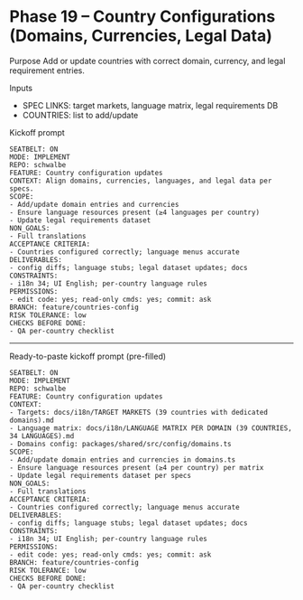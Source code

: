 # Phase 19 – Country Configurations (Domains, Currencies, Legal Data)

Purpose
Add or update countries with correct domain, currency, and legal requirement entries.

Inputs
- SPEC LINKS: target markets, language matrix, legal requirements DB
- COUNTRIES: list to add/update

Kickoff prompt
```
SEATBELT: ON
MODE: IMPLEMENT
REPO: schwalbe
FEATURE: Country configuration updates
CONTEXT: Align domains, currencies, languages, and legal data per specs.
SCOPE:
- Add/update domain entries and currencies
- Ensure language resources present (≥4 languages per country)
- Update legal requirements dataset
NON_GOALS:
- Full translations
ACCEPTANCE CRITERIA:
- Countries configured correctly; language menus accurate
DELIVERABLES:
- config diffs; language stubs; legal dataset updates; docs
CONSTRAINTS:
- i18n 34; UI English; per-country language rules
PERMISSIONS:
- edit code: yes; read-only cmds: yes; commit: ask
BRANCH: feature/countries-config
RISK TOLERANCE: low
CHECKS BEFORE DONE:
- QA per-country checklist
```

---

Ready-to-paste kickoff prompt (pre-filled)
```
SEATBELT: ON
MODE: IMPLEMENT
REPO: schwalbe
FEATURE: Country configuration updates
CONTEXT:
- Targets: docs/i18n/TARGET MARKETS (39 countries with dedicated domains).md
- Language matrix: docs/i18n/LANGUAGE MATRIX PER DOMAIN (39 COUNTRIES, 34 LANGUAGES).md
- Domains config: packages/shared/src/config/domains.ts
SCOPE:
- Add/update domain entries and currencies in domains.ts
- Ensure language resources present (≥4 per country) per matrix
- Update legal requirements dataset per specs
NON_GOALS:
- Full translations
ACCEPTANCE CRITERIA:
- Countries configured correctly; language menus accurate
DELIVERABLES:
- config diffs; language stubs; legal dataset updates; docs
CONSTRAINTS:
- i18n 34; UI English; per-country language rules
PERMISSIONS:
- edit code: yes; read-only cmds: yes; commit: ask
BRANCH: feature/countries-config
RISK TOLERANCE: low
CHECKS BEFORE DONE:
- QA per-country checklist
```
